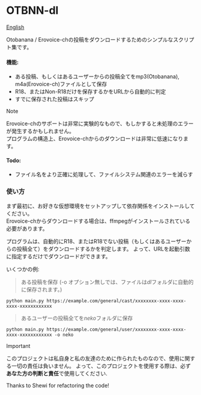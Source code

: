 # OTBNN-dl

[English](/README.md)

Otobanana / Erovoice-chの投稿をダウンロードするためのシンプルなスクリプト集です。

#### 機能:
- ある投稿、もしくはあるユーザーからの投稿全てをmp3(Otobanana), m4a(Erovoice-ch)ファイルとして保存
- R18、またはNon-R18だけを保存するかをURLから自動的に判定
- すでに保存された投稿はスキップ

> [!NOTE]
> Erovoice-chのサポートは非常に実験的なもので、もしかすると未処理のエラーが発生するかもしれません。  
> プログラムの構造上、Erovoice-chからのダウンロードは非常に低速になります。

#### Todo:
- ファイル名をより正確に処理して、ファイルシステム関連のエラーを減らす

### 使い方
まず最初に、お好きな仮想環境をセットアップして依存関係をインストールしてください。  
Erovoice-chからダウンロードする場合は、ffmpegがインストールされている必要があります。  

プログラムは、自動的にR18、またはR18でない投稿（もしくはあるユーザーからの投稿全て）をダウンロードするかを判定します。
よって、URLを起動引数に指定するだけでダウンロードができます。

いくつかの例:

> ある投稿を保存 (-o オプション無しでは、ファイルは*dl*フォルダに自動的に保存されます。)
```
python main.py https://example.com/general/cast/xxxxxxxx-xxxx-xxxx-xxxx-xxxxxxxxxxxx
```

> あるユーザーの投稿全てを*neko*フォルダに保存
```
python main.py https://example.com/general/user/xxxxxxxx-xxxx-xxxx-xxxx-xxxxxxxxxxxx -o neko
```

> [!IMPORTANT]
> このプロジェクトは私自身と私の友達のために作られたものなので、使用に関する一切の責任は負いません。
> よって、このプロジェクトを使用する際は、必ず**あなた方の判断と責任**で使用してください.

Thanks to Shewi for refactoring the code!

